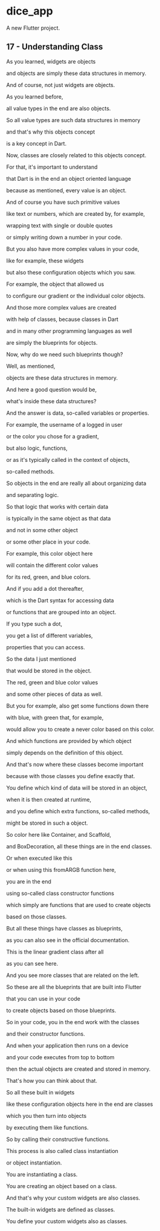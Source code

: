 # dice_app

A new Flutter project.

## 17 - Understanding Class 
As you learned, widgets are objects

and objects are simply these data structures in memory.

And of course, not just widgets are objects.

As you learned before,

all value types in the end are also objects.

So all value types are such data structures in memory

and that's why this objects concept

is a key concept in Dart.

Now, classes are closely related to this objects concept.

For that, it's important to understand

that Dart is in the end an object oriented language

because as mentioned, every value is an object.

And of course you have such primitive values

like text or numbers, which are created by, for example,

wrapping text with single or double quotes

or simply writing down a number in your code.

But you also have more complex values in your code,

like for example, these widgets

but also these configuration objects which you saw.

For example, the object that allowed us

to configure our gradient or the individual color objects.

And those more complex values are created

with help of classes, because classes in Dart

and in many other programming languages as well

are simply the blueprints for objects.

Now, why do we need such blueprints though?

Well, as mentioned,

objects are these data structures in memory.

And here a good question would be,

what's inside these data structures?

And the answer is data, so-called variables or properties.

For example, the username of a logged in user

or the color you chose for a gradient,

but also logic, functions,

or as it's typically called in the context of objects,

so-called methods.

So objects in the end are really all about organizing data

and separating logic.

So that logic that works with certain data

is typically in the same object as that data

and not in some other object

or some other place in your code.

For example, this color object here

will contain the different color values

for its red, green, and blue colors.

And if you add a dot thereafter,

which is the Dart syntax for accessing data

or functions that are grouped into an object.

If you type such a dot,

you get a list of different variables,

properties that you can access.

So the data I just mentioned

that would be stored in the object.

The red, green and blue color values

and some other pieces of data as well.

But you for example, also get some functions down there

with blue, with green that, for example,

would allow you to create a never color based on this color.

And which functions are provided by which object

simply depends on the definition of this object.

And that's now where these classes become important

because with those classes you define exactly that.

You define which kind of data will be stored in an object,

when it is then created at runtime,

and you define which extra functions, so-called methods,

might be stored in such a object.

So color here like Container, and Scaffold,

and BoxDecoration, all these things are in the end classes.

Or when executed like this

or when using this fromARGB function here,

you are in the end

using so-called class constructor functions

which simply are functions that are used to create objects

based on those classes.

But all these things have classes as blueprints,

as you can also see in the official documentation.

This is the linear gradient class after all

as you can see here.

And you see more classes that are related on the left.

So these are all the blueprints that are built into Flutter

that you can use in your code

to create objects based on those blueprints.

So in your code, you in the end work with the classes

and their constructor functions.

And when your application then runs on a device

and your code executes from top to bottom

then the actual objects are created and stored in memory.

That's how you can think about that.

So all these built in widgets

like these configuration objects here in the end are classes

which you then turn into objects

by executing them like functions.

So by calling their constructive functions.

This process is also called class instantiation

or object instantiation.

You are instantiating a class.

You are creating an object based on a class.

And that's why your custom widgets are also classes.

The built-in widgets are defined as classes.

You define your custom widgets also as classes.

